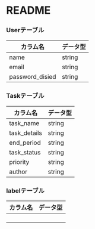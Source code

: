 # README

### Userテーブル
|カラム名  |データ型  |
|---|---|
|name  |string  |
|email  |string  |
|password_disied |string|

### Taskテーブル
|カラム名  |データ型  |
|---|---|
|task_name  |string  |
|task_details  |string  |
|end_period |string|
|task_status  |string  |
|priority  |string  |
|author |string|

### labelテーブル
|カラム名  |データ型  |
|---|---|
||  |
|  |  |
|  |  |
|  |  |
